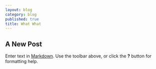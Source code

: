 ```yaml
---
layout: blog
category: blog
published: true
title: What What
---
```




## A New Post

Enter text in [Markdown](http://daringfireball.net/projects/markdown/). Use the toolbar above, or click the **?** button for formatting help.

